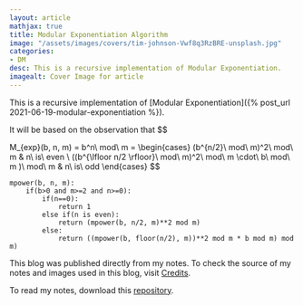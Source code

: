 ```yaml
---
layout: article
mathjax: true
title: Modular Exponentiation Algorithm
image: "/assets/images/covers/tim-johnson-Vwf8q3RzBRE-unsplash.jpg"
categories:
- DM
desc: This is a recursive implementation of Modular Exponentiation. 
imagealt: Cover Image for article
---
```


This is a recursive implementation of [Modular Exponentiation]({% post_url 2021-06-19-modular-exponentiation %}).

It will be based on the observation that
$$




















































































































































































































































































































































































































M_{exp}(b, n, m) = b^n\ mod\ m = \begin{cases} 
      (b^{n/2}\ mod\ m)^2\ mod\ m & n\ is\ even \\
      ((b^{\lfloor n/2 \rfloor}\ mod\ m)^2\ mod\ m \cdot\ b\ mod\ m )\ mod\ m & n\ is\ odd
\end{cases}
$$





















































































































































































































































































































































































































```
mpower(b, n, m):
	if(b>0 and m>=2 and n>=0):
		if(n==0):
			return 1
		else if(n is even):
			return (mpower(b, n/2, m)**2 mod m)
		else:
			return ((mpower(b, floor(n/2), m))**2 mod m * b mod m) mod m)
```



This blog was published directly from my notes.
To check the source of my notes and images used in this blog, visit <a href="/credits.html" target="_blank">Credits</a>.

To read my notes, download this <a href="https://github.com/bovem/CS" target="blank">repository</a>.